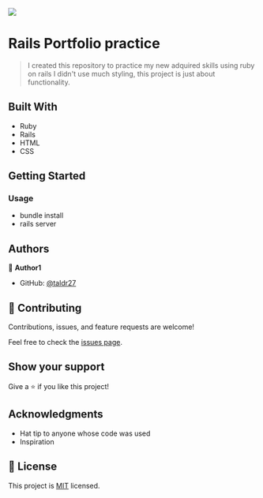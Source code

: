 ![](https://img.shields.io/badge/Microverse-blueviolet)

# Rails Portfolio practice

> I created this repository to practice my new adquired skills using ruby on rails I didn't use much styling, this project is just about functionality.

## Built With

- Ruby
- Rails
- HTML
- CSS

## Getting Started

### Usage
- bundle install
- rails server

## Authors

👤 **Author1**

- GitHub: [@taldr27](https://github.com/taldr27)

## 🤝 Contributing

Contributions, issues, and feature requests are welcome!

Feel free to check the [issues page](../../issues/).

## Show your support

Give a ⭐️ if you like this project!

## Acknowledgments

- Hat tip to anyone whose code was used
- Inspiration

## 📝 License

This project is [MIT](./LICENSE) licensed.
